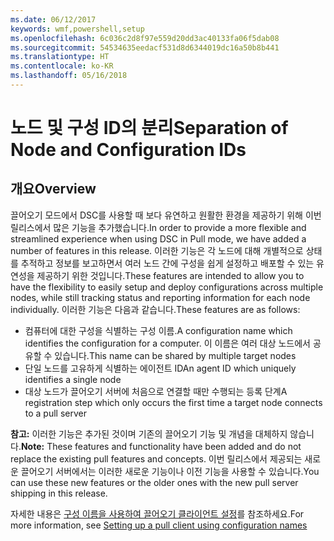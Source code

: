 ```yaml
---
ms.date: 06/12/2017
keywords: wmf,powershell,setup
ms.openlocfilehash: 6c036c2d8f97e559d20dd3ac40133fa06f5dab08
ms.sourcegitcommit: 54534635eedacf531d8d6344019dc16a50b8b441
ms.translationtype: HT
ms.contentlocale: ko-KR
ms.lasthandoff: 05/16/2018
---
```

# <a name="separation-of-node-and-configuration-ids"></a><span data-ttu-id="71550-102">노드 및 구성 ID의 분리</span><span class="sxs-lookup"><span data-stu-id="71550-102">Separation of Node and Configuration IDs</span></span>

## <a name="overview"></a><span data-ttu-id="71550-103">개요</span><span class="sxs-lookup"><span data-stu-id="71550-103">Overview</span></span>

<span data-ttu-id="71550-104">끌어오기 모드에서 DSC를 사용할 때 보다 유연하고 원활한 환경을 제공하기 위해 이번 릴리스에서 많은 기능을 추가했습니다.</span><span class="sxs-lookup"><span data-stu-id="71550-104">In order to provide a more flexible and streamlined experience when using DSC in Pull mode, we have added a number of features in this release.</span></span> <span data-ttu-id="71550-105">이러한 기능은 각 노드에 대해 개별적으로 상태를 추적하고 정보를 보고하면서 여러 노드 간에 구성을 쉽게 설정하고 배포할 수 있는 유연성을 제공하기 위한 것입니다.</span><span class="sxs-lookup"><span data-stu-id="71550-105">These features are intended to allow you to have the flexibility to easily setup and deploy configurations across multiple nodes, while still tracking status and reporting information for each node individually.</span></span>
<span data-ttu-id="71550-106">이러한 기능은 다음과 같습니다.</span><span class="sxs-lookup"><span data-stu-id="71550-106">These features are as follows:</span></span>

* <span data-ttu-id="71550-107">컴퓨터에 대한 구성을 식별하는 구성 이름.</span><span class="sxs-lookup"><span data-stu-id="71550-107">A configuration name which identifies the configuration for a computer.</span></span> <span data-ttu-id="71550-108">이 이름은 여러 대상 노드에서 공유할 수 있습니다.</span><span class="sxs-lookup"><span data-stu-id="71550-108">This name can be shared by multiple target nodes</span></span>
* <span data-ttu-id="71550-109">단일 노드를 고유하게 식별하는 에이전트 ID</span><span class="sxs-lookup"><span data-stu-id="71550-109">An agent ID which uniquely identifies a single node</span></span>
* <span data-ttu-id="71550-110">대상 노드가 끌어오기 서버에 처음으로 연결할 때만 수행되는 등록 단계</span><span class="sxs-lookup"><span data-stu-id="71550-110">A registration step which only occurs the first time a target node connects to a pull server</span></span>

<span data-ttu-id="71550-111">**참고:** 이러한 기능은 추가된 것이며 기존의 끌어오기 기능 및 개념을 대체하지 않습니다.</span><span class="sxs-lookup"><span data-stu-id="71550-111">**Note:** These features and functionality have been added and do not replace the existing pull features and concepts.</span></span> <span data-ttu-id="71550-112">이번 릴리스에서 제공되는 새로운 끌어오기 서버에서는 이러한 새로운 기능이나 이전 기능을 사용할 수 있습니다.</span><span class="sxs-lookup"><span data-stu-id="71550-112">You can use these new features or the older ones with the new pull server shipping in this release.</span></span>

<span data-ttu-id="71550-113">자세한 내용은 [구성 이름을 사용하여 끌어오기 클라이언트 설정](https://msdn.microsoft.com/powershell/dsc/pullclientconfignames)를 참조하세요.</span><span class="sxs-lookup"><span data-stu-id="71550-113">For more information, see [Setting up a pull client using configuration names](https://msdn.microsoft.com/powershell/dsc/pullclientconfignames)</span></span>
